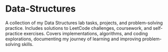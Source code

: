 # Data-Structures
A collection of my Data Structures lab tasks, projects, and problem-solving practice. Includes solutions to LeetCode challenges, coursework, and self-practice exercises. Covers implementations, algorithms, and coding explorations, documenting my journey of learning and improving problem-solving skills.
